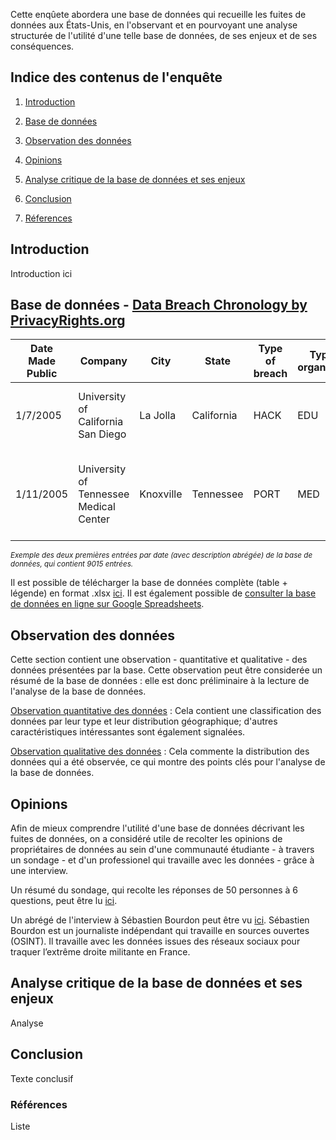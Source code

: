 Cette enqûete abordera une base de données qui recueille les fuites de données aux États-Unis, en l'observant et en pourvoyant une analyse structurée de l'utilité d'une telle base de données, de ses enjeux et de ses conséquences.


## **Indice des contenus de l'enquête**

1) [Introduction](#introduction)

2) [Base de données](#base-de-données---data-breach-chronology-by-privacyrightsorg)

3) [Observation des données](#observation-des-données)

4) [Opinions](#opinions)

5) [Analyse critique de la base de données et ses enjeux](#analyse-critique-de-la-base-de-données-et-ses-enjeux)

6) [Conclusion](#conclusion)

7) [Réferences](#références)

## **Introduction**

Introduction ici


## **Base de données - [Data Breach Chronology by PrivacyRights.org](https://privacyrights.org/data-breaches)**

| Date Made Public  | Company | City | State | Type of breach | Type of organization | Total Records | Description of incident | Information Source | Source URL | Year of Breach | Latitude | Longitude
| ------------- | ------------- | ------------- | ------------- | ------------- | ------------- | ------------- | ------------- | ------------- | ------------- | ------------- | ------------- | ------------- |
| 1/7/2005  | University of California San Diego  | La Jolla  | California  | HACK  | EDU  | 3,300  | A University server was hacked in April. [...]  | Dataloss DB  |   | 2005  | 33.8575  | -117.87556  |
| 1/11/2005	 | University of Tennessee Medical Center	 | Knoxville	 | Tennessee	 | PORT	 | MED	| 3,800	 | A laptop was stolen from the University's medical billing office.  [...]	 | Dataloss DB	 |  |	2005  |	35.960638	 | -83.920739  |

<sub>*Exemple des deux premières entrées par date (avec description abrégée) de la base de données, qui contient 9015 entrées.*</sub>

Il est possible de télécharger la base de données complète (table + légende) en format .xlsx [ici](https://github.com/AndreaBochicchio/enquete-vie-sociale-des-donnees_Data-Breach/blob/eff3385d44e429cc2f2a67a3c0388d8cdac2fcdd/PRC%20Data%20Breach%20Chronology%20-%201.13.20.xlsx). Il est également possible de [consulter la base de données en ligne sur Google Spreadsheets](https://docs.google.com/spreadsheets/d/1Avhwp8p1vLmQLlqtKLczFHK4k4Ha5xWAoyznk8FcPow/edit?usp=sharing).


## **Observation des données**

Cette section contient une observation - quantitative et qualitative - des données présentées par la base. Cette observation peut être considerée un résumé de la base de données : elle est donc préliminaire à la lecture de l'analyse de la base de données.

[Observation quantitative des données](https://github.com/AndreaBochicchio/enquete-vie-sociale-des-donnees_Data-Breach/blob/6225ee0f3ee1768aaedc30b45cee25992a95bfdb/Observation%20quantitative.pdf) : Cela contient une classification des données par leur type et leur distribution géographique; d'autres caractéristiques intéressantes sont également signalées.

[Observation qualitative des données](https://github.com/AndreaBochicchio/enquete-vie-sociale-des-donnees_Data-Breach/blob/50788e9dc1d7afb2e25c1292249b851a4f1037ad/Observation%20qualitative.pdf) : Cela commente la distribution des données qui a été observée, ce qui montre des points clés pour l'analyse de la base de données. 


## **Opinions**

Afin de mieux comprendre l'utilité d'une base de données décrivant les fuites de données, on a considéré utile de recolter les opinions de propriétaires de données au sein d'une communauté étudiante - à travers un sondage - et d'un professionel qui travaille avec les données - grâce à une interview.

Un résumé du sondage, qui recolte les réponses de 50 personnes à 6 questions, peut être lu [ici](https://github.com/AndreaBochicchio/enquete-vie-sociale-des-donnees_Data-Breach/blob/7fa398e6f677401f6ed8820848a9b4e9f1111e0e/Sondage.pdf).

Un abrégé de l'interview à Sébastien Bourdon peut être vu [ici](https://github.com/AndreaBochicchio/enquete-vie-sociale-des-donnees_Data-Breach/blob/6e272a6e5c3c6e7780859f1fa6c272b62a46e505/Interview.pdf). Sébastien Bourdon est un journaliste indépendant qui travaille en sources ouvertes (OSINT). Il travaille avec les données issues des réseaux sociaux pour traquer l’extrême droite militante en France.


## **Analyse critique de la base de données et ses enjeux**

Analyse


## **Conclusion**

Texte conclusif




### **Références**

Liste
